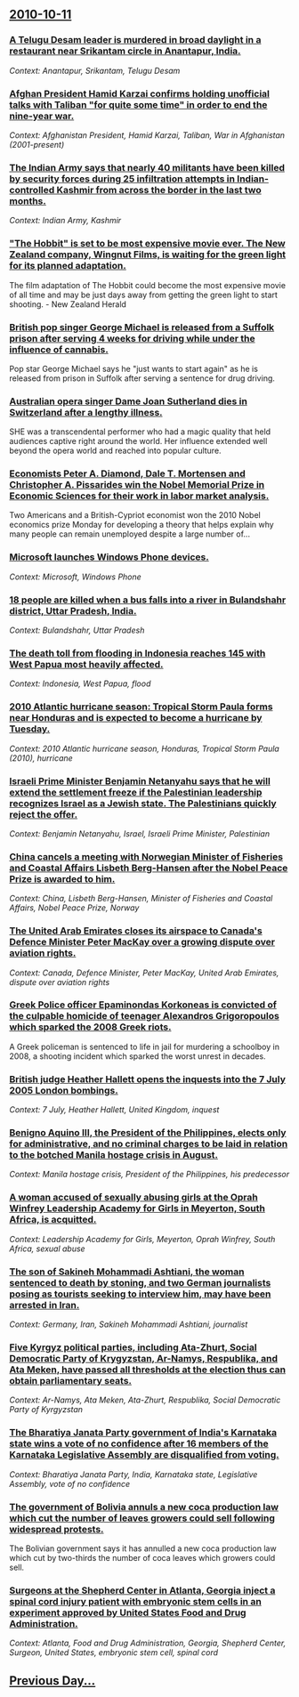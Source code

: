 ## [2010-10-11](/news/2010/10/11/index.md)

### [A Telugu Desam leader is murdered in broad daylight in a restaurant near Srikantam circle in Anantapur, India. ](/news/2010/10/11/a-telugu-desam-leader-is-murdered-in-broad-daylight-in-a-restaurant-near-srikantam-circle-in-anantapur-india.md)
_Context: Anantapur, Srikantam, Telugu Desam_

### [Afghan President Hamid Karzai confirms holding unofficial talks with Taliban "for quite some time" in order to end the nine-year war. ](/news/2010/10/11/afghan-president-hamid-karzai-confirms-holding-unofficial-talks-with-taliban-for-quite-some-time-in-order-to-end-the-nine-year-war.md)
_Context: Afghanistan President, Hamid Karzai, Taliban, War in Afghanistan (2001-present)_

### [The Indian Army says that nearly 40 militants have been killed by security forces during 25 infiltration attempts in Indian-controlled Kashmir from across the border in the last two months. ](/news/2010/10/11/the-indian-army-says-that-nearly-40-militants-have-been-killed-by-security-forces-during-25-infiltration-attempts-in-indian-controlled-kashm.md)
_Context: Indian Army, Kashmir_

### ["The Hobbit" is set to be most expensive movie ever. The New Zealand company, Wingnut Films, is waiting for the green light for its planned adaptation. ](/news/2010/10/11/the-hobbit-is-set-to-be-most-expensive-movie-ever-the-new-zealand-company-wingnut-films-is-waiting-for-the-green-light-for-its-planned.md)
The film adaptation of The Hobbit could become the most expensive movie of all time and may be just days away from getting the green light to start shooting. - New Zealand Herald

### [British pop singer George Michael is released from a Suffolk prison after serving 4 weeks for driving while under the influence of cannabis. ](/news/2010/10/11/british-pop-singer-george-michael-is-released-from-a-suffolk-prison-after-serving-4-weeks-for-driving-while-under-the-influence-of-cannabis.md)
Pop star George Michael says he &quot;just wants to start again&quot; as he is released from prison in Suffolk after serving a sentence for drug driving.

### [Australian opera singer Dame Joan Sutherland dies in Switzerland after a lengthy illness. ](/news/2010/10/11/australian-opera-singer-dame-joan-sutherland-dies-in-switzerland-after-a-lengthy-illness.md)
SHE was a transcendental performer who had a magic quality that held audiences captive right around the world. Her influence extended well beyond the opera world and reached into popular culture.

### [Economists Peter A. Diamond, Dale T. Mortensen and Christopher A. Pissarides win the Nobel Memorial Prize in Economic Sciences for their work in labor market analysis. ](/news/2010/10/11/economists-peter-a-diamond-dale-t-mortensen-and-christopher-a-pissarides-win-the-nobel-memorial-prize-in-economic-sciences-for-their-wor.md)
Two Americans and a British-Cypriot economist won the 2010 Nobel economics prize Monday for developing a theory that helps explain why many people can remain unemployed despite a large number of...

### [Microsoft launches Windows Phone devices. ](/news/2010/10/11/microsoft-launches-windows-phone-devices.md)
_Context: Microsoft, Windows Phone_

### [18 people are killed when a bus falls into a river in Bulandshahr district, Uttar Pradesh, India. ](/news/2010/10/11/18-people-are-killed-when-a-bus-falls-into-a-river-in-bulandshahr-district-uttar-pradesh-india.md)
_Context: Bulandshahr, Uttar Pradesh_

### [The death toll from flooding in Indonesia reaches 145 with West Papua most heavily affected. ](/news/2010/10/11/the-death-toll-from-flooding-in-indonesia-reaches-145-with-west-papua-most-heavily-affected.md)
_Context: Indonesia, West Papua, flood_

### [2010 Atlantic hurricane season: Tropical Storm Paula forms near Honduras and is expected to become a hurricane by Tuesday. ](/news/2010/10/11/2010-atlantic-hurricane-season-tropical-storm-paula-forms-near-honduras-and-is-expected-to-become-a-hurricane-by-tuesday.md)
_Context: 2010 Atlantic hurricane season, Honduras, Tropical Storm Paula (2010), hurricane_

### [Israeli Prime Minister Benjamin Netanyahu says that he will extend the settlement freeze if the Palestinian leadership recognizes Israel as a Jewish state. The Palestinians quickly reject the offer. ](/news/2010/10/11/israeli-prime-minister-benjamin-netanyahu-says-that-he-will-extend-the-settlement-freeze-if-the-palestinian-leadership-recognizes-israel-as.md)
_Context: Benjamin Netanyahu, Israel, Israeli Prime Minister, Palestinian_

### [China cancels a meeting with Norwegian Minister of Fisheries and Coastal Affairs Lisbeth Berg-Hansen after the Nobel Peace Prize is awarded to him. ](/news/2010/10/11/china-cancels-a-meeting-with-norwegian-minister-of-fisheries-and-coastal-affairs-lisbeth-berg-hansen-after-the-nobel-peace-prize-is-awarded.md)
_Context: China, Lisbeth Berg-Hansen, Minister of Fisheries and Coastal Affairs, Nobel Peace Prize, Norway_

### [The United Arab Emirates closes its airspace to Canada's Defence Minister Peter MacKay over a growing dispute over aviation rights.](/news/2010/10/11/the-united-arab-emirates-closes-its-airspace-to-canada-s-defence-minister-peter-mackay-over-a-growing-dispute-over-aviation-rights.md)
_Context: Canada, Defence Minister, Peter MacKay, United Arab Emirates, dispute over aviation rights_

### [Greek Police officer Epaminondas Korkoneas is convicted of the culpable homicide of teenager Alexandros Grigoropoulos which sparked the 2008 Greek riots. ](/news/2010/10/11/greek-police-officer-epaminondas-korkoneas-is-convicted-of-the-culpable-homicide-of-teenager-alexandros-grigoropoulos-which-sparked-the-2008.md)
A Greek policeman is sentenced to life in jail for murdering a schoolboy in 2008, a shooting incident which sparked the worst unrest in decades.

### [British judge Heather Hallett opens the inquests into the 7 July 2005 London bombings. ](/news/2010/10/11/british-judge-heather-hallett-opens-the-inquests-into-the-7-july-2005-london-bombings.md)
_Context: 7 July, Heather Hallett, United Kingdom, inquest_

### [Benigno Aquino III, the President of the Philippines, elects only for administrative, and no criminal charges to be laid in relation to the botched Manila hostage crisis in August. ](/news/2010/10/11/benigno-aquino-iii-the-president-of-the-philippines-elects-only-for-administrative-and-no-criminal-charges-to-be-laid-in-relation-to-the.md)
_Context: Manila hostage crisis, President of the Philippines, his predecessor_

### [A woman accused of sexually abusing girls at the Oprah Winfrey Leadership Academy for Girls in Meyerton, South Africa, is acquitted. ](/news/2010/10/11/a-woman-accused-of-sexually-abusing-girls-at-the-oprah-winfrey-leadership-academy-for-girls-in-meyerton-south-africa-is-acquitted.md)
_Context: Leadership Academy for Girls, Meyerton, Oprah Winfrey, South Africa, sexual abuse_

### [The son of Sakineh Mohammadi Ashtiani, the woman sentenced to death by stoning, and two German journalists posing as tourists seeking to interview him, may have been arrested in Iran. ](/news/2010/10/11/the-son-of-sakineh-mohammadi-ashtiani-the-woman-sentenced-to-death-by-stoning-and-two-german-journalists-posing-as-tourists-seeking-to-int.md)
_Context: Germany, Iran, Sakineh Mohammadi Ashtiani, journalist_

### [Five Kyrgyz political parties, including Ata-Zhurt, Social Democratic Party of Krygyzstan, Ar-Namys, Respublika, and Ata Meken, have passed all thresholds at the election thus can obtain parliamentary seats. ](/news/2010/10/11/five-kyrgyz-political-parties-including-ata-zhurt-social-democratic-party-of-krygyzstan-ar-namys-respublika-and-ata-meken-have-passed.md)
_Context: Ar-Namys, Ata Meken, Ata-Zhurt, Respublika, Social Democratic Party of Kyrgyzstan_

### [The Bharatiya Janata Party government of India's Karnataka state wins a vote of no confidence after 16 members of the Karnataka Legislative Assembly are disqualified from voting. ](/news/2010/10/11/the-bharatiya-janata-party-government-of-india-s-karnataka-state-wins-a-vote-of-no-confidence-after-16-members-of-the-karnataka-legislative.md)
_Context: Bharatiya Janata Party, India, Karnataka state, Legislative Assembly, vote of no confidence_

### [The government of Bolivia annuls a new coca production law which cut the number of leaves growers could sell following widespread protests. ](/news/2010/10/11/the-government-of-bolivia-annuls-a-new-coca-production-law-which-cut-the-number-of-leaves-growers-could-sell-following-widespread-protests.md)
The Bolivian government says it has annulled a new coca production law which cut by two-thirds the number of coca leaves which growers could sell.

### [Surgeons at the Shepherd Center in Atlanta, Georgia inject a spinal cord injury patient with embryonic stem cells in an experiment approved by United States Food and Drug Administration. ](/news/2010/10/11/surgeons-at-the-shepherd-center-in-atlanta-georgia-inject-a-spinal-cord-injury-patient-with-embryonic-stem-cells-in-an-experiment-approved.md)
_Context: Atlanta, Food and Drug Administration, Georgia, Shepherd Center, Surgeon, United States, embryonic stem cell, spinal cord_

## [Previous Day...](/news/2010/10/10/index.md)

